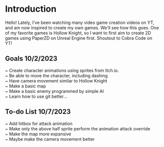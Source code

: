 # Introduction

Hello! Lately, I've been watching many video game creation videos on YT, and am now inspired to create my own games.
We'll see how this goes. One of my favorite games is Hollow Knight, so I want to first aim to create 2D games using PaperZD on Unreal Engine first. Shoutout to Cobra Code on YT!

## Goals 10/2/2023

~ Create character animations using sprites from Itch.io. <br>
~ Be able to move the character, including dashing <br>
~ Have camera movement similar to Hollow Knight <br>
~ Make a basic map <br>
~ Make a basic enemy programmed by simple AI <br>
~ Learn how to use git better... <br>

## To-do List 10/7/2023

~ Add hitbox for attack animation <br>
~ Make only the above half sprite perform the animation attack override <br>
~ Make the map more expansive <br>
~ Maybe make the camera movement better

